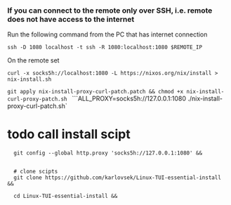 ### If you can connect to the remote only over SSH, i.e. remote does not have access to the internet
Run the following command from the PC that has internet connection

```ssh -D 1080 localhost -t ssh -R 1080:localhost:1080 $REMOTE_IP```


On the remote set

```curl -x socks5h://localhost:1080 -L https://nixos.org/nix/install > nix-install.sh ```

```git apply nix-install-proxy-curl-patch.patch && chmod +x nix-install-curl-proxy-patch.sh ```
```ALL_PROXY=socks5h://127.0.0.1:1080 ./nix-install-proxy-curl-patch.sh`

# todo call install scipt

``` # set git using proxy
  git config --global http.proxy 'socks5h://127.0.0.1:1080' &&
  

  # clone scipts
  git clone https://github.com/karlovsek/Linux-TUI-essential-install &&
  
  cd Linux-TUI-essential-install &&


    
  
